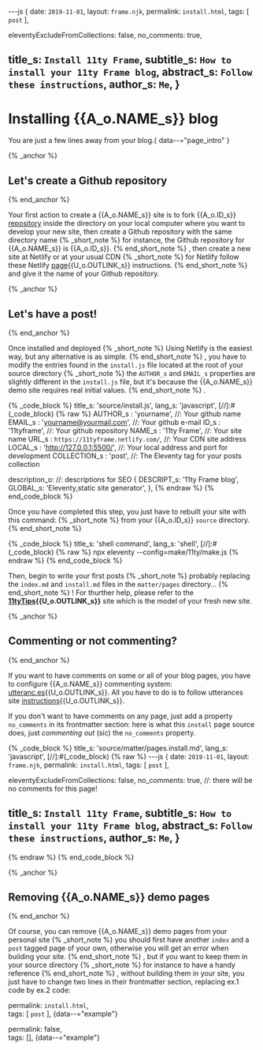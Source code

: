 ---js
{
  date:      `2019-11-01`,
  layout:    `frame.njk`,
  permalink: `install.html`,
  tags:      [ `post` ],

  eleventyExcludeFromCollections: false,
  no_comments: true,

  title_s:    `Install 11ty Frame`,
  subtitle_s: `How to install your 11ty Frame blog`,
  abstract_s: `Follow these instructions`,
  author_s:   `Me`,
}
---
[comment]: # (======== Post ========)
# Installing {{A_o.NAME_s}} blog

You are just a few lines away from your blog.{ data--="page_intro" }

{% _anchor %}
## Let's create a Github repository
{% end_anchor %}


Your first action to create a {{A_o.NAME_s}} site is to fork {{A_o.ID_s}} [repository] inside the directory on your local computer where you want to develop your new site, then
create a Github repository with the same directory name
{% _short_note %}
for instance, the Github repository for {{A_o.NAME_s}} is {{A_o.ID_s}}.
{% end_short_note %}
, then create a new site at Netlify or at your usual CDN
{% _short_note %}
for Netlify follow these Netlify [page]{{U_o.OUTLINK_s}} instructions.
{% end_short_note %}
and give it the name of your Github repository.


{% _anchor %}
## Let's have a post!
{% end_anchor %}


Once installed and deployed
{% _short_note %}
Using Netlify is the easiest way, but any alternative is as simple.
{% end_short_note %}
, you have to modify the entries found in the `install.js` file located at the root of your source directory
{% _short_note %}
the `AUTHOR_s` and `EMAIL_s` properties are slightly different in the `install.js` file, but it's because the {{A_o.NAME_s}} demo site requires real initial values.
{% end_short_note %}
.


{% _code_block %}
    title_s: 'source/install.js',
    lang_s: 'javascript',
[//]:#(_code_block)
{% raw %}
AUTHOR_s     : 'yourname',                        //: Your github name
EMAIL_s      : 'yourname@yourmail.com',           //: Your github e-mail
ID_s         : '11tyframe',                       //: Your github repository
NAME_s       : '11ty Frame',                      //: Your site name
URL_s        : `https://11tyframe.netlify.com/`,  //: Your CDN site address
LOCAL_s      : 'http://127.0.0.1:5500/',          //: Your local address and port for development
COLLECTION_s : 'post',                            //: The Eleventy tag for your posts collection

description_o:                                    //: descriptions for SEO
{
  DESCRIPT_s: '11ty Frame blog',
  GLOBAL_s:   'Eleventy,static site generator',
},
{% endraw %}
{% end_code_block %}


Once you have completed this step, you just have to rebuilt your site with this command:
{% _short_note %}
from your {{A_o.ID_s}} `source` directory.
{% end_short_note %}


{% _code_block %}
    title_s: 'shell command',
    lang_s: 'shell',
[//]:#(_code_block)
{% raw %}
npx eleventy --config=make/11ty/make.js
{% endraw %}
{% end_code_block %}


Then, begin to write your first posts
{% _short_note %}
probably replacing the `index.md` and `install.md` files in the `matter/pages` directory...
{% end_short_note %}
! For thurther help, please refer to the **[11tyTips]{{U_o.OUTLINK_s}}** site which is the model of your fresh new site.


{% _anchor %}
## Commenting or not commenting?
{% end_anchor %}


If you want to have comments on some or all of your blog pages, you have to configure {{A_o.NAME_s}} commenting system: [utteranc.es]{{U_o.OUTLINK_s}}. All you have to do is to follow utterances site [instructions]{{U_o.OUTLINK_s}}.


If you don't want to have comments on any page, just add a property `no_comments` in its frontmatter section: here is what this `install` page source does, just _commenting out_ (sic) the `no_comments` property.


{% _code_block %}
    title_s: 'source/matter/pages.install.md',
    lang_s: 'javascript',
[//]:#(_code_block)
{% raw %}
---js
{
  date:      `2019-11-01`,
  layout:    `frame.njk`,
  permalink: `install.html`,
  tags:      [ `post` ],

  eleventyExcludeFromCollections: false,
  no_comments: true,    //: there will be no comments for this page!

  title_s:    `Install 11ty Frame`,
  subtitle_s: `How to install your 11ty Frame blog`,
  abstract_s: `Follow these instructions`,
  author_s:   `Me`,
}
---
{% endraw %}
{% end_code_block %}


{% _anchor %}
## Removing {{A_o.NAME_s}} demo pages 
{% end_anchor %}


Of course, you can remove {{A_o.NAME_s}} demo pages from your personal site
{% _short_note %}
you should first have another `index` and a `post` tagged page of your own, otherwise you will get an error when building your site.
{% end_short_note %}
, but if you want to keep them in your source directory
{% _short_note %}
for instance to  have a handy reference
{% end_short_note %}
, without building them in your site, you just have to change two lines in their frontmatter section, replacing ex.1 code by ex.2 code:

permalink: `install.html`,<br/>
tags:      [ `post` ],
{data--="example"}

permalink: false,<br/>
tags:      [],
{data--="example"}


[comment]: # (======== Links ========)

[repository]: https://github.com/octoxalis/11tyframe
[11tyTips]: https://11tytips.netlify.com
[utteranc.es]: https://github.com/utterance/utterances
[instructions]: https://utteranc.es
[page]: https://www.netlify.com